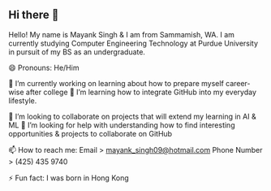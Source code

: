 ## Hi there 👋

Hello! 
My name is Mayank Singh & I am from Sammamish, WA.
I am currently studying Computer Engineering Technology at Purdue University in pursuit of my BS as an undergraduate.

😄 Pronouns: He/Him

🔭 I’m currently working on learning about how to prepare myself career-wise after college
🌱 I’m learning how to integrate GitHub into my everyday lifestyle.

👯 I’m looking to collaborate on projects that will extend my learning in AI & ML
🤔 I’m looking for help with understanding how to find interesting opportunities & projects to collaborate on GitHub

📫 How to reach me: 
Email > mayank_singh09@hotmail.com
Phone Number > (425) 435 9740

⚡ Fun fact: I was born in Hong Kong

<!--
**marskingdom9/marskingdom9** is a ✨ _special_ ✨ repository because its `README.md` (this file) appears on your GitHub profile.
-->

